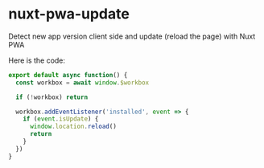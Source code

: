 # nuxt-pwa-update

Detect new app version client side and update (reload the page) with Nuxt PWA

Here is the code:

```js
export default async function() {
  const workbox = await window.$workbox

  if (!workbox) return

  workbox.addEventListener('installed', event => {
    if (event.isUpdate) {
      window.location.reload()
      return    
    }
  })
}
```